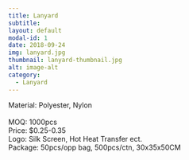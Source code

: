 ```yaml
---
title: Lanyard
subtitle: 
layout: default
modal-id: 1
date: 2018-09-24
img: lanyard.jpg
thumbnail: lanyard-thumbnail.jpg
alt: image-alt
category: 
  - Lanyard
---
```


Material: Polyester, Nylon<br>     
MOQ: 1000pcs<br>
Price: $0.25-0.35<br>
Logo: Silk Screen, Hot Heat Transfer ect.<br>
Package: 50pcs/opp bag, 500pcs/ctn, 30x35x50CM<br>